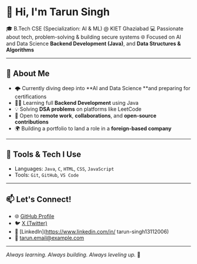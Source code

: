 # 👋 Hi, I'm Tarun Singh

🎓 B.Tech CSE (Specialization: AI & ML) @ KIET Ghaziabad
💻 Passionate about tech, problem-solving & building secure systems
🌐 Focused on AI and Data Science **Backend Development (Java)**, and **Data Structures & Algorithms**

---

## 🚀 About Me

* 🌩️ Currently diving deep into \*\*AI and Data Science \*\*and preparing for certifications
* 👨‍💻 Learning full **Backend Development** using Java
* 💡 Solving **DSA problems** on platforms like LeetCode
* 🤝 Open to **remote work**, **collaborations**, and **open-source contributions**
* 🌍 Building a portfolio to land a role in a **foreign-based company**

---

## 🔧 Tools & Tech I Use

* Languages: `Java`, `C`, `HTML`, `CSS`, `JavaScript`
* Tools: `Git`, `GitHub`, `VS Code`

---

## 📫 Let's Connect!

* 🌐 [GitHub Profile](https://github.com/TarunSingh13)
* 🐦 [X (Twitter)](https://x.com/TarunSingh198)
* 💼 [LinkedIn](https://www.linkedin.com/in/ tarun-singh13112006)
* 📩 [tarun.email@example.com](mailto:tarunsingh735466@gmail.com)

---

*Always learning. Always building. Always leveling up.* 🚀
